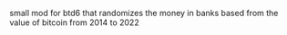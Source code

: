 small mod for btd6 that randomizes the money in banks based from the value of bitcoin from 2014 to 2022
